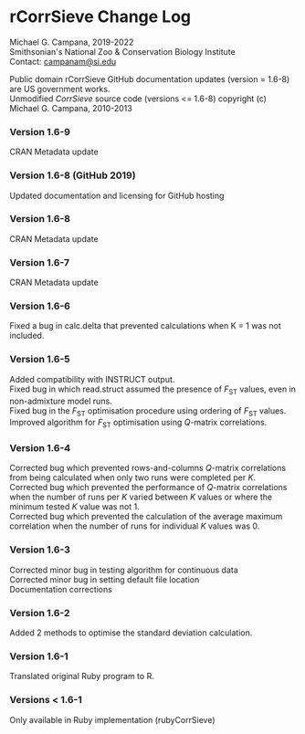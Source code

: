 # rCorrSieve Change Log

Michael G. Campana, 2019-2022  
Smithsonian's National Zoo & Conservation Biology Institute  
Contact: campanam@si.edu  

Public domain rCorrSieve GitHub documentation updates (version = 1.6-8) are US government works.  
Unmodified *CorrSieve* source code (versions <= 1.6-8) copyright (c) Michael G. Campana, 2010-2013

### Version 1.6-9  
CRAN Metadata update  

### Version 1.6-8 (GitHub 2019)  
Updated documentation and licensing for GitHub hosting  

### Version 1.6-8  
CRAN Metadata update  

### Version 1.6-7  
CRAN Metadata update  

### Version 1.6-6  
Fixed a bug in calc.delta that prevented calculations when K = 1 was not included.  

### Version 1.6-5  
Added compatibility with INSTRUCT output.  
Fixed bug in which read.struct assumed the presence of *F*<sub>ST</sub> values, even in non-admixture model runs.  
Fixed bug in the *F*<sub>ST</sub> optimisation procedure using ordering of *F*<sub>ST</sub> values.  
Improved algorithm for *F*<sub>ST</sub> optimisation using *Q*-matrix correlations.  

### Version 1.6-4  
Corrected bug which prevented rows-and-columns *Q*-matrix correlations from being calculated when only two runs were completed per *K*.  
Corrected bug which prevented the performance of *Q*-matrix correlations when the number of runs per *K* varied between *K* values or where the minimum tested *K* value was not 1.  
Corrected bug which prevented the calculation of the average maximum correlation when the number of runs for individual *K* values was 0.  

### Version 1.6-3  
Corrected minor bug in testing algorithm for continuous data  
Corrected minor bug in setting default file location  
Documentation corrections  

### Version 1.6-2  
Added 2 methods to optimise the standard deviation calculation.  

### Version 1.6-1  
Translated original Ruby program to R.  

### Versions < 1.6-1  
Only available in Ruby implementation (rubyCorrSieve)  
